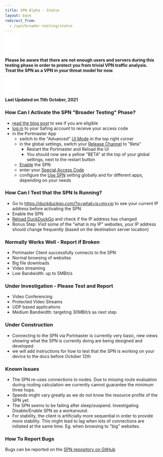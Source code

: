 ```yaml
---
title: SPN Alpha - Status
layout: base
redirect_from:
  - /spn/broader-testing/status
---
```


<div class="notification-warning">
  <img src="/assets/img/icons/info.svg">
  <p>
    <b>
      Please be aware that there are not enough users and servers during this testing phase in order to protect you from trivial VPN traffic analysis. Treat the SPN as a VPN in your threat model for now.
    </b>
  </p>
</div>

<div class="notification-warning">
  <img src="/assets/img/icons/info.svg">
  <p>
    <b>Last Updated on 11th October, 2021</b>
  </p>
</div>

### How Can I Activate the SPN "Broader Testing" Phase?

- [read the blog post](https://safing.io/blog/2021/10/01/spn-enters-broader-testing-phase/) to see if you are eligible
- [log in](https://account.safing.io) to your Safing account to receive your access code
- in the Portmaster App
  - switch to the "Advanced" [UI Mode](https://docs.safing.io/portmaster/settings#core/expertiseLevel) in the top right corner
  - in the global settings, switch your [Release Channel](https://docs.safing.io/portmaster/settings#core/releaseChannel) to "Beta"
    - Restart the Portmaster and Reload the UI
    - You should now see a yellow "BETA" at the top of your global settings, next to the restart button
  - [Enable](https://docs.safing.io/portmaster/settings#spn/enable) the SPN
  - enter your [Special Access Code](https://docs.safing.io/portmaster/settings#spn/specialAccessCode)
  - configure the [Use SPN](https://docs.safing.io/portmaster/settings#spn/useSPN) setting globally and for different apps, depending on your needs

### How Can I Test that the SPN Is Running?

- Go to <https://duckduckgo.com/?q=what+is+my+ip> to see your current IP address before activating the SPN
- Enable the SPN
- [Reload DuckDuckGo](https://duckduckgo.com/?q=what+is+my+ip) and check if the IP address has changed
- Bonus Step: Visit some of the "what is my IP" websites, your IP address should change frequently (based on the destination server location)

### Normally Works Well - Report if Broken [](https://github.com/safing/spn/issues)

- Portmaster Client successfully connects to the SPN
- Normal browsing of websites
- Big file downloads
- Video streaming
- Low Bandwidth: up to 5MBit/s

### Under Investigation - Please Test and Report [](https://github.com/safing/spn/issues)

- Video Conferencing
- Protected Video Streams
- UDP based applications
- Medium Bandwidth: targeting 30MBit/s as next step

### Under Construction

- Connecting to the SPN via Portmaster is currently very basic, new views _showing_ what the SPN is currently doing are being designed and developed
- we will add instructions for how to test that the SPN is working on your device to the docs before October 12th

### Known Issues

- The SPN re-uses connections to nodes. Due to missing route evaluation during routing calculation we currently cannot guarantee the minimum three hops.
- Speeds might vary greatly as we do not know the resource profile of the SPN yet.
- The SPN seems to be failing after sleep/suspend. Investigating. Disable/Enable SPN as a workaround.
- For stability, the client is artificially more sequential in order to provide more stability. This might lead to lag when lots of connections are initiated at the same time. Eg. when browsing to "big" websites.

### How To Report Bugs

Bugs can be reported on the [SPN repository on GitHub](https://github.com/safing/spn/issues)
